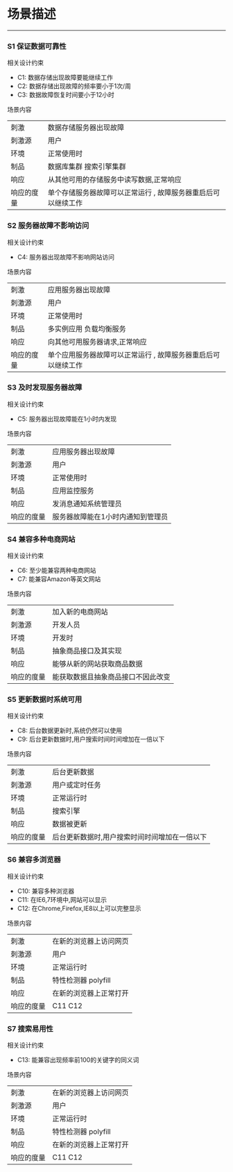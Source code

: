 <style type="text/css">
 thead {
  display : none;
 }
</style>

# 场景描述

---

### S1 保证数据可靠性

相关设计约束

* C1: 数据存储出现故障要能继续工作 
* C2: 数据存储出现故障的频率要小于1次/周 
* C3: 数据故障恢复时间要小于12小时

场景内容

|  |  |
| :--- | :--- |
| 刺激 | 数据存储服务器出现故障 |
| 刺激源 | 用户 |
| 环境 | 正常使用时 |
| 制品 | 数据库集群  搜索引擎集群 |
| 响应 | 从其他可用的存储服务中读写数据,正常响应 |
| 响应的度量 | 单个存储服务器故障可以正常运行 , 故障服务器重启后可以继续工作 |

### S2 服务器故障不影响访问

相关设计约束

* C4: 服务器出现故障不影响网站访问  

场景内容

|  |  |
| :--- | :--- |
| 刺激 | 应用服务器出现故障 |
| 刺激源 | 用户 |
| 环境 | 正常使用时 |
| 制品 | 多实例应用 负载均衡服务 |
| 响应 | 向其他可用服务器请求,正常响应 |
| 响应的度量 | 单个应用服务器故障可以正常运行 , 故障服务器重启后可以继续工作 |

### S3 及时发现服务器故障

相关设计约束

* C5: 服务器出现故障能在1小时内发现

场景内容

|  |  |
| :--- | :--- |
| 刺激 | 应用服务器出现故障 |
| 刺激源 | 用户 |
| 环境 | 正常使用时 |
| 制品 | 应用监控服务 |
| 响应 | 发消息通知系统管理员 |
| 响应的度量 | 服务器故障能在1小时内通知到管理员 |

### S4 兼容多种电商网站

相关设计约束

* C6: 至少能兼容两种电商网站
* C7: 能兼容Amazon等英文网站

场景内容

|  |  |
| :--- | :--- |
| 刺激 | 加入新的电商网站 |
| 刺激源 | 开发人员 |
| 环境 | 开发时 |
| 制品 | 抽象商品接口及其实现 |
| 响应 | 能够从新的网站获取商品数据 |
| 响应的度量 | 能获取数据且抽象商品接口不因此改变 |

### S5 更新数据时系统可用

相关设计约束
* C8: 后台数据更新时,系统仍然可以使用
* C9: 后台更新数据时,用户搜索时间时间增加在一倍以下

场景内容

|  |  |
| :--- | :--- |
| 刺激 | 后台更新数据 |
| 刺激源 | 用户或定时任务 |
| 环境 | 正常运行时 |
| 制品 | 搜索引擎 |
| 响应 | 数据被更新 |
| 响应的度量 | 后台更新数据时,用户搜索时间时间增加在一倍以下|


### S6 兼容多浏览器

相关设计约束

* C10: 兼容多种浏览器
* C11: 在IE6,7环境中,网站可以显示
* C12: 在Chrome,Firefox,IE8以上可以完整显示

场景内容

|  |  |
| :--- | :--- |
| 刺激 | 在新的浏览器上访问网页|
| 刺激源 | 用户 |
| 环境 | 正常运行时 |
| 制品 | 特性检测器 polyfill |
| 响应 | 在新的浏览器上正常打开 |
| 响应的度量 | C11 C12 |

### S7 搜索易用性

相关设计约束

* C13: 能兼容出现频率前100的关键字的同义词

场景内容

|  |  |
| :--- | :--- |
| 刺激 | 在新的浏览器上访问网页|
| 刺激源 | 用户 |
| 环境 | 正常运行时 |
| 制品 | 特性检测器 polyfill |
| 响应 | 在新的浏览器上正常打开 |
| 响应的度量 | C11 C12 |












